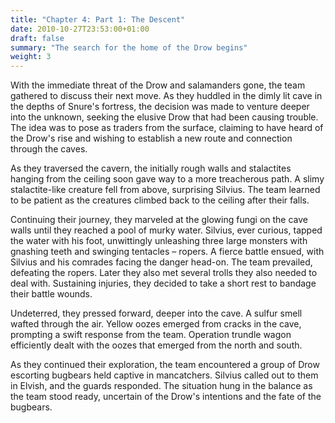 ```yaml
---
title: "Chapter 4: Part 1: The Descent"
date: 2010-10-27T23:53:00+01:00
draft: false
summary: "The search for the home of the Drow begins"
weight: 3
---
```

With the immediate threat of the Drow and salamanders gone, the team gathered to discuss their next move. As they huddled in the dimly lit cave in the depths of Snure's fortress, the decision was made to venture deeper into the unknown, seeking the elusive Drow that had been causing trouble. The idea was to pose as traders from the surface, claiming to have heard of the Drow's rise and wishing to establish a new route and connection through the caves.

As they traversed the cavern, the initially rough walls and stalactites hanging from the ceiling soon gave way to a more treacherous path. A slimy stalactite-like creature fell from above, surprising Silvius. The team learned to be patient as the creatures climbed back to the ceiling after their falls.

Continuing their journey, they marveled at the glowing fungi on the cave walls until they reached a pool of murky water. Silvius, ever curious, tapped the water with his foot, unwittingly unleashing three large monsters with gnashing teeth and swinging tentacles – ropers. A fierce battle ensued, with Silvius and his comrades facing the danger head-on. The team prevailed, defeating the ropers. Later they also met several trolls they also needed to deal with.  Sustaining injuries, they decided to take a short rest to bandage their battle wounds.

Undeterred, they pressed forward, deeper into the cave. A sulfur smell wafted through the air. Yellow oozes emerged from cracks in the cave, prompting a swift response from the team. Operation trundle wagon efficiently dealt with the oozes that emerged from the north and south.

As they continued their exploration, the team encountered a group of Drow escorting bugbears held captive in mancatchers. Silvius called out to them in Elvish, and the guards responded. The situation hung in the balance as the team stood ready, uncertain of the Drow's intentions and the fate of the bugbears.

